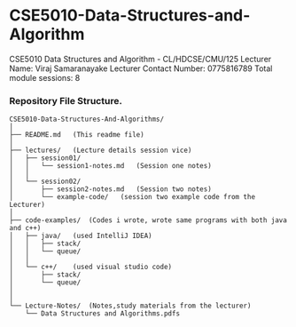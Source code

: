 # CSE5010-Data-Structures-and-Algorithm
CSE5010 Data Structures and Algorithm - CL/HDCSE/CMU/125
Lecturer Name: Viraj Samaranayake
Lecturer Contact Number: 0775816789
Total module sessions: 8

### Repository File Structure.
```
CSE5010-Data-Structures-And-Algorithms/
│
├── README.md   (This readme file)
│
├── lectures/   (Lecture details session vice)
│   ├── session01/
│   │   └── session1-notes.md   (Session one notes)
│   │
│   └── session02/
│       ├── session2-notes.md   (Session two notes)
│       └── example-code/   (session two example code from the Lecturer)
│
├── code-examples/  (Codes i wrote, wrote same programs with both java and c++)
│   ├── java/   (used IntelliJ IDEA)
│   │   ├── stack/
│   │   └── queue/
│   │
│   └── c++/    (used visual studio code)
│       ├── stack/
│       └── queue/
│
│
└── Lecture-Notes/  (Notes,study materials from the lecturer)
    └── Data Structures and Algorithms.pdfs
```
